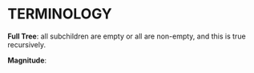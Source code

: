 # TERMINOLOGY

**Full Tree**: all subchildren are empty or all are non-empty, and this is true
recursively.

**Magnitude**: 

